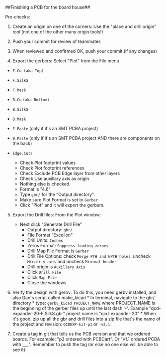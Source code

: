 ##Finishing a PCB for the board house##

Pre-checks:

1. Create an origin on one of the corners: Use the "place and drill origin" tool (not one of the other many origin tools!)
2. Push your commit for review of teammates
3. When reviewed and confirmed OK, push your commit (if any changes)

4. Export the gerbers: Select "Plot" from the File menu

  - `F.Cu (aka Top)`
  - `F.SilkS`
  - `F.Mask`
  - `B.Cu` `(aka Bottom)`
  - `B.SilkS`
  - `B.Mask`
  - `F.Paste` (only if it's an SMT PCBA project)
  - `B.Paste` (only if it's an SMT PCBA project AND there are components on the back)
  - `Edge.Cuts`
  
    * Check Plot footprint values
    * Check Plot footprint references
    * Check Exclude PCB Edge layer from other layers
    * Check Use auxillary axis as origin
    * Nothing else is checked.
    * Format is "4.6"
    * Type `gbr/` for the "Output directory".
    * Make sure Plot Format is set to `Gerber`
    * Click "Plot" and it will export the gerbers.
    
5. Export the Drill files: From the Plot window:
    * Next click "Generate Drill File"
 		* Output directory: `gbr/`
 		* File Format "Excellon"
    	* Drill Units: `Inches`
   		* Zeros Format: `Suppress leading zeroes` 
    	* Drill Map File Format is `Gerber`
   		* Drill File Options: check `Merge PTH and NPTH holes`, uncheck `Mirror y axis` and uncheck `Minimal header`
    	* Drill origin is `Auxillary Axis`
    	* Click `Drill File`
		* Click `Map File`
		* Close the windows

5. Verify the design with gerbv:
	To do this, you need gerbv installed, and also Dan's script called make_kicad
	   * In terminal, navigate to the gbr/ directory
	   * type: `gerbv_kicad PROJECT_NAME` where PROJECT_NAME is the beginning of the gerber files up until the last dash '-'. Example "qcd-expander-20-F.SilkS.gbr" project name is "qcd-expander-20"
	   * When it's good, zip up all the gbr and drill files into a zip file that's the name of the project and revision:
	   `QCDEXP-kit-p1` or `-v2.1`

5. Create a tag in git that tells us the PCB version and that we ordered boards. For example: "p3 ordered with PCBCart". Or "v1.1 ordered PCBA with ___". Remember to push the tag (or else no one else will be able to see it)